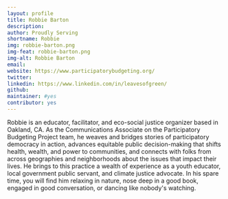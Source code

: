 ```yaml
---
layout: profile
title: Robbie Barton
description: 
author: Proudly Serving
shortname: Robbie
img: robbie-barton.png
img-feat: robbie-barton.png
img-alt: Robbie Barton
email: 
website: https://www.participatorybudgeting.org/
twitter: 
linkedin: https://www.linkedin.com/in/leavesofgreen/
github: 
maintainer: #yes
contributor: yes
---
```


Robbie is an educator, facilitator, and eco-social justice organizer based in Oakland, CA. As the Communications Associate on the Participatory Budgeting Project team, he weaves and bridges stories of participatory democracy in action, advances equitable public decision-making that shifts health, wealth, and power to communities, and connects with folks from across geographies and neighborhoods about the issues that impact their lives. He brings to this practice a wealth of experience as a youth educator, local government public servant, and climate justice advocate. In his spare time, you will find him relaxing in nature, nose deep in a good book, engaged in good conversation, or dancing like nobody's watching.